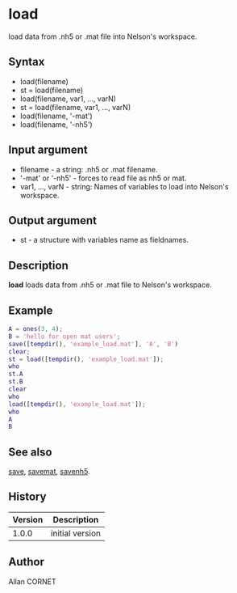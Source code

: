 

# load

load data from .nh5 or .mat file into Nelson's workspace.

## Syntax

- load(filename)
- st = load(filename)
- load(filename, var1, ..., varN)
- st = load(filename, var1, ..., varN)
- load(filename, '-mat')
- load(filename, '-nh5')

## Input argument

 - filename - a string: .nh5 or .mat filename.
 - '-mat' or '-nh5' - forces to read file as nh5 or mat.
 - var1, ..., varN - string: Names of variables to load into Nelson's workspace.

## Output argument

 - st - a structure with variables name as fieldnames.

## Description


  <p><b>load</b> loads data from .nh5 or .mat file to Nelson's workspace.</p>


## Example

```matlab
A = ones(3, 4);
B = 'hello for open mat users';
save([tempdir(), 'example_load.mat'], 'A', 'B')
clear;
st = load([tempdir(), 'example_load.mat']);
who
st.A
st.B
clear
who
load([tempdir(), 'example_load.mat']);
who
A
B
```

## See also

[save](save.md), [savemat](../matio/savemat.md), [savenh5](../hdf5/savenh5.md).
## History

|Version|Description|
|------|------|
|1.0.0|initial version|


## Author

Allan CORNET



